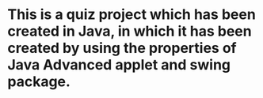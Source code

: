 # This is a quiz project which has been created in Java, in which it has been created by using the properties of Java Advanced applet and swing package.
